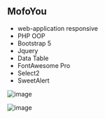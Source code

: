 ## MofoYou

  - web-application responsive 
  - PHP OOP 
  - Bootstrap 5
  - Jquery 
  - Data Table
  - FontAwesome Pro
  - Select2
  - SweetAlert
  
![image](https://user-images.githubusercontent.com/72249659/147035145-e035bcd4-e650-472d-8974-8a7e663b3a8e.png)

![image](https://user-images.githubusercontent.com/72249659/144866571-6f4c6115-e493-4aa4-bd05-5b96a9206081.png)
